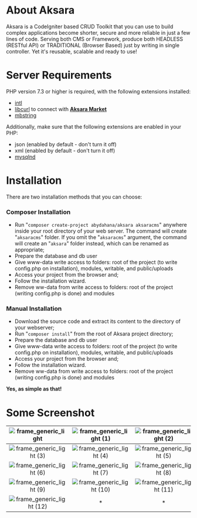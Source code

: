 # About Aksara
Aksara is a CodeIgniter based CRUD Toolkit that you can use to build complex applications become shorter, secure and more reliable in just a few lines of code. Serving both CMS or Framework, produce both HEADLESS (RESTful API) or TRADITIONAL (Browser Based) just by writing in single controller. Yet it's reusable, scalable and ready to use!

# Server Requirements
PHP version 7.3 or higher is required, with the following extensions installed:

- [intl](http://php.net/manual/en/intl.requirements.php)
- [libcurl](http://php.net/manual/en/curl.requirements.php) to connect with **[Aksara Market](http://www.aksaracms.com/market)**
- [mbstring](http://php.net/manual/en/mbstring.installation.php)

Additionally, make sure that the following extensions are enabled in your PHP:

- json (enabled by default - don't turn it off)
- xml (enabled by default - don't turn it off)
- [mysqlnd](http://php.net/manual/en/mysqlnd.install.php)

# Installation
There are two installation methods that you can choose:
### Composer Installation
- Run "`composer create-project abydahana/aksara aksaracms`" anywhere inside your root directory of your web server. The command will create "`aksaracms`" folder. If you omit the "`aksaracms`" argument, the command will create an "`aksara`" folder instead, which can be renamed as appropriate;
- Prepare the database and db user
- Give www-data write access to folders: root of the project (to write config.php on installation), modules, writable, and public/uploads
- Access your project from the browser and;
- Follow the installation wizard.
- Remove ww-data from write access to folders: root of the project (writing config.php is done) and modules

### Manual Installation
- Download the source code and extract its content to the directory of your webserver;
- Run "`composer install`" from the root of Aksara project directory;
- Prepare the database and db user
- Give www-data write access to folders: root of the project (to write config.php on installation), modules, writable, and public/uploads
- Access your project from the browser and;
- Follow the installation wizard.
- Remove ww-data from write access to folders: root of the project (writing config.php is done) and modules

**Yes, as simple as that!**

# Some Screenshot
| ![frame_generic_light](https://user-images.githubusercontent.com/10624446/110242393-729b6b00-7f88-11eb-9ecc-2cb1c27c5945.png) | ![frame_generic_light (1)](https://user-images.githubusercontent.com/10624446/110242375-67483f80-7f88-11eb-8126-fba2051ae95b.png) | ![frame_generic_light (2)](https://user-images.githubusercontent.com/10624446/110242377-69120300-7f88-11eb-95ff-9e8b002c51be.png) |
| :---: | :---: | :---: |
| ![frame_generic_light (3)](https://user-images.githubusercontent.com/10624446/110242379-6a433000-7f88-11eb-9510-31eb17ea1613.png) | ![frame_generic_light (4)](https://user-images.githubusercontent.com/10624446/110242381-6b745d00-7f88-11eb-9120-53a464c46b34.png) | ![frame_generic_light (5)](https://user-images.githubusercontent.com/10624446/110242382-6c0cf380-7f88-11eb-977d-1b89624a0efb.png) |
| ![frame_generic_light (6)](https://user-images.githubusercontent.com/10624446/110242384-6ca58a00-7f88-11eb-9992-e90779dd2eeb.png) | ![frame_generic_light (7)](https://user-images.githubusercontent.com/10624446/110242386-6d3e2080-7f88-11eb-9e6e-de40f620feb8.png) | ![frame_generic_light (8)](https://user-images.githubusercontent.com/10624446/110242387-6e6f4d80-7f88-11eb-8c81-3e505eb2fd1d.png) |
| ![frame_generic_light (9)](https://user-images.githubusercontent.com/10624446/110242389-6f07e400-7f88-11eb-9089-5cd5cc3f2ec2.png) | ![frame_generic_light (10)](https://user-images.githubusercontent.com/10624446/110242390-70391100-7f88-11eb-9734-a20b9e9005eb.png) | ![frame_generic_light (11)](https://user-images.githubusercontent.com/10624446/110242391-70d1a780-7f88-11eb-8d04-69128749b6e0.png) |
| ![frame_generic_light (12)](https://user-images.githubusercontent.com/10624446/110242392-7202d480-7f88-11eb-8f23-6c1c3edf9ea2.png) | * | * |
